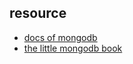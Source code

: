 ## resource
- [docs of mongodb](https://docs.mongodb.com/manual/)
- [the little mongodb book](https://github.com/ilivebox/the-little-mongodb-book/blob/master/zh-cn/mongodb.markdown)